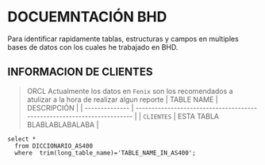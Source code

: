 # DOCUEMNTACIÓN BHD 
Para identificar rapidamente tablas, estructuras y campos en multiples bases de datos con los cuales he trabajado en BHD.
## INFORMACION DE CLIENTES
> ORCL
Actualmente los datos en `Fenix` son los recomendados a atulizar a la hora de realizar algun reporte
| TABLE NAME     | DESCRIPCIÓN                                                             |
| -------------- | ----------------------------------------------------------------------- |
| `CLIENTES`     | ESTA TABLA BLABLABLABALABA                                              |
```
select * 
  from DICCIONARIO_AS400
  where  trim(long_table_name)='TABLE_NAME_IN_AS400';
```



